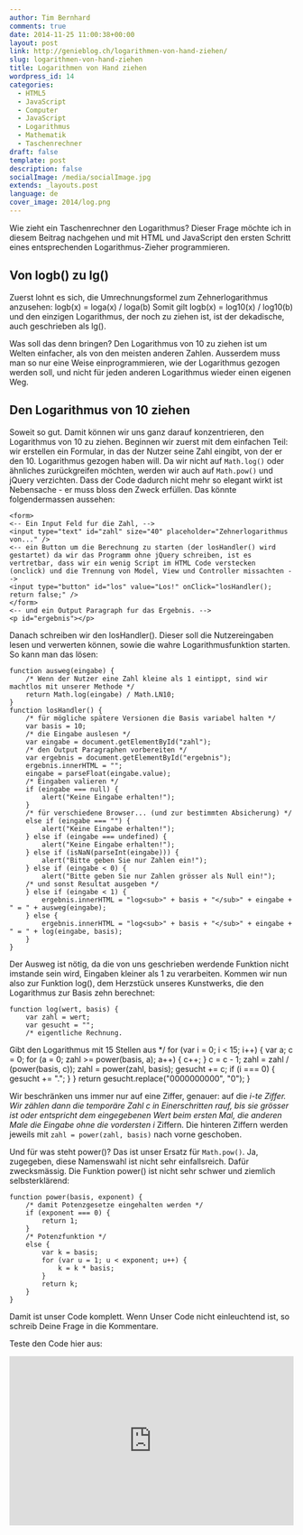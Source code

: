 ```yaml
---
author: Tim Bernhard
comments: true
date: 2014-11-25 11:00:38+00:00
layout: post
link: http://genieblog.ch/logarithmen-von-hand-ziehen/
slug: logarithmen-von-hand-ziehen
title: Logarithmen von Hand ziehen
wordpress_id: 14
categories:
  - HTML5
  - JavaScript
  - Computer
  - JavaScript
  - Logarithmus
  - Mathematik
  - Taschenrechner
draft: false
template: post
description: false
socialImage: /media/socialImage.jpg
extends: _layouts.post
language: de
cover_image: 2014/log.png
---
```


Wie zieht ein Taschenrechner den Logarithmus? Dieser Frage möchte ich in diesem Beitrag nachgehen und mit HTML und JavaScript den ersten Schritt eines entsprechenden Logarithmus-Zieher programmieren.

## Von logb() zu lg()

Zuerst lohnt es sich, die Umrechnungsformel zum Zehnerlogarithmus anzusehen: logb(x) = loga(x) / loga(b)
Somit gilt logb(x) = log10(x) / log10(b) und den einzigen Logarithmus, der noch zu ziehen ist, ist der dekadische, auch geschrieben als lg().

Was soll das denn bringen? Den Logarithmus von 10 zu ziehen ist um Welten einfacher, als von den meisten anderen Zahlen.
Ausserdem muss man so nur eine Weise einprogrammieren, wie der Logarithmus gezogen werden soll, und nicht für jeden anderen Logarithmus wieder einen eigenen Weg.

## Den Logarithmus von 10 ziehen

Soweit so gut.
Damit können wir uns ganz darauf konzentrieren, den Logarithmus von 10 zu ziehen.
Beginnen wir zuerst mit dem einfachen Teil: wir erstellen ein Formular, in das der Nutzer seine Zahl eingibt, von der er den 10. Logarithmus gezogen haben will.
Da wir nicht auf `Math.log()` oder ähnliches zurückgreifen möchten, werden wir auch auf `Math.pow()` und jQuery verzichten.
Dass der Code dadurch nicht mehr so elegant wirkt ist Nebensache - er muss bloss den Zweck erfüllen.
Das könnte folgendermassen aussehen:

    
    <form> 
    <-- Ein Input Feld fur die Zahl, --> 
    <input type="text" id="zahl" size="40" placeholder="Zehnerlogarithmus von..." /> 
    <-- ein Button um die Berechnung zu starten (der losHandler() wird gestartet) da wir das Programm ohne jQuery schreiben, ist es vertretbar, dass wir ein wenig Script im HTML Code verstecken (onclick) und die Trennung von Model, View und Controller missachten --> 
    <input type="button" id="los" value="Los!" onClick="losHandler(); return false;" /> 
    </form>
    <-- und ein Output Paragraph fur das Ergebnis. --> 
    <p id="ergebnis"></p>

Danach schreiben wir den losHandler(). Dieser soll die Nutzereingaben lesen und verwerten können, sowie die wahre Logarithmusfunktion starten.
So kann man das lösen:

    
    function ausweg(eingabe) {
        /* Wenn der Nutzer eine Zahl kleine als 1 eintippt, sind wir machtlos mit unserer Methode */
        return Math.log(eingabe) / Math.LN10;
    }
    function losHandler() {
        /* für mögliche spätere Versionen die Basis variabel halten */
        var basis = 10;
        /* die Eingabe auslesen */
        var eingabe = document.getElementById("zahl");
        /* den Output Paragraphen vorbereiten */
        var ergebnis = document.getElementById("ergebnis");
        ergebnis.innerHTML = "";
        eingabe = parseFloat(eingabe.value);
        /* Eingaben valieren */
        if (eingabe === null) {
            alert("Keine Eingabe erhalten!");
        }
        /* für verschiedene Browser... (und zur bestimmten Absicherung) */
        else if (eingabe === "") {
            alert("Keine Eingabe erhalten!");
        } else if (eingabe === undefined) {
            alert("Keine Eingabe erhalten!");
        } else if (isNaN(parseInt(eingabe))) {
            alert("Bitte geben Sie nur Zahlen ein!");
        } else if (eingabe < 0) {
            alert("Bitte geben Sie nur Zahlen grösser als Null ein!");
        /* und sonst Resultat ausgeben */
        } else if (eingabe < 1) {
            ergebnis.innerHTML = "log<sub>" + basis + "</sub>" + eingabe + " = " + ausweg(eingabe);
        } else {
            ergebnis.innerHTML = "log<sub>" + basis + "</sub>" + eingabe + " = " + log(eingabe, basis);
        }
    }

Der Ausweg ist nötig, da die von uns geschrieben werdende Funktion nicht imstande sein wird, Eingaben kleiner als 1 zu verarbeiten.
Kommen wir nun also zur Funktion log(), dem Herzstück unseres Kunstwerks, die den Logarithmus zur Basis zehn berechnet:

    
    function log(wert, basis) {
        var zahl = wert;
        var gesucht = "";
        /* eigentliche Rechnung.
Gibt den Logarithmus mit 15 Stellen aus */
        for (var i = 0; i < 15; i++) {
            var a; c = 0;
            for (a = 0; zahl >= power(basis, a); a++) {
                c++;
            }
            c = c - 1;
            zahl = zahl / (power(basis, c));
            zahl = power(zahl, basis);
            gesucht += c;
            if (i === 0) {
                gesucht += ".";
            }
        }
        return gesucht.replace("0000000000", "0");
    }

Wir beschränken uns immer nur auf eine Ziffer, genauer: auf die _i-_te Ziffer.
Wir zählen dann die temporäre Zahl c in Einerschritten rauf, bis sie grösser ist oder entspricht dem eingegebenen Wert beim ersten Mal, die anderen Male die Eingabe ohne die vordersten_ i_ Ziffern.
Die hinteren Ziffern werden jeweils mit `zahl = power(zahl, basis)` nach vorne geschoben.

Und für was steht power()? Das ist unser Ersatz für `Math.pow()`. Ja, zugegeben, diese Namenswahl ist nicht sehr einfallsreich.
Dafür zwecksmässig.
Die Funktion power() ist nicht sehr schwer und ziemlich selbsterklärend:

    
    function power(basis, exponent) {
        /* damit Potenzgesetze eingehalten werden */
        if (exponent === 0) {
            return 1;
        }
        /* Potenzfunktion */
        else {
            var k = basis;
            for (var u = 1; u < exponent; u++) {
                k = k * basis;
            }
            return k;
        }
    }

Damit ist unser Code komplett.
Wenn Unser Code nicht einleuchtend ist, so schreib Deine Frage in die Kommentare.

Teste den Code hier aus:
<iframe src="http://jsfiddle.net/BernhardWebstudio/vx7m21nd/16/embedded/result,js,html" allowfullscreen="allowfullscreen" width="100%" height="300" frameborder="0"></iframe>
